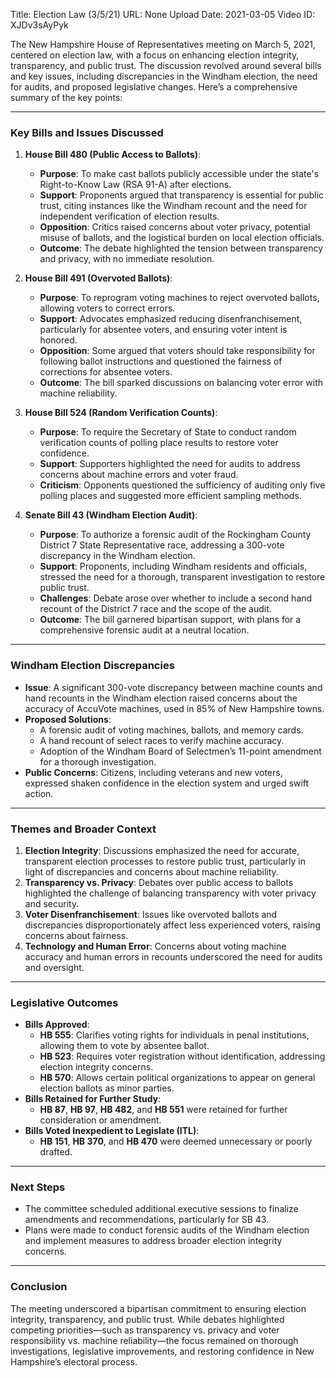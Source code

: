 Title: Election Law (3/5/21)
URL: None
Upload Date: 2021-03-05
Video ID: XJDv3sAyPyk

The New Hampshire House of Representatives meeting on March 5, 2021, centered on election law, with a focus on enhancing election integrity, transparency, and public trust. The discussion revolved around several bills and key issues, including discrepancies in the Windham election, the need for audits, and proposed legislative changes. Here’s a comprehensive summary of the key points:

---

### **Key Bills and Issues Discussed**

1. **House Bill 480 (Public Access to Ballots)**:
   - **Purpose**: To make cast ballots publicly accessible under the state's Right-to-Know Law (RSA 91-A) after elections.
   - **Support**: Proponents argued that transparency is essential for public trust, citing instances like the Windham recount and the need for independent verification of election results.
   - **Opposition**: Critics raised concerns about voter privacy, potential misuse of ballots, and the logistical burden on local election officials.
   - **Outcome**: The debate highlighted the tension between transparency and privacy, with no immediate resolution.

2. **House Bill 491 (Overvoted Ballots)**:
   - **Purpose**: To reprogram voting machines to reject overvoted ballots, allowing voters to correct errors.
   - **Support**: Advocates emphasized reducing disenfranchisement, particularly for absentee voters, and ensuring voter intent is honored.
   - **Opposition**: Some argued that voters should take responsibility for following ballot instructions and questioned the fairness of corrections for absentee voters.
   - **Outcome**: The bill sparked discussions on balancing voter error with machine reliability.

3. **House Bill 524 (Random Verification Counts)**:
   - **Purpose**: To require the Secretary of State to conduct random verification counts of polling place results to restore voter confidence.
   - **Support**: Supporters highlighted the need for audits to address concerns about machine errors and voter fraud.
   - **Criticism**: Opponents questioned the sufficiency of auditing only five polling places and suggested more efficient sampling methods.

4. **Senate Bill 43 (Windham Election Audit)**:
   - **Purpose**: To authorize a forensic audit of the Rockingham County District 7 State Representative race, addressing a 300-vote discrepancy in the Windham election.
   - **Support**: Proponents, including Windham residents and officials, stressed the need for a thorough, transparent investigation to restore public trust.
   - **Challenges**: Debate arose over whether to include a second hand recount of the District 7 race and the scope of the audit.
   - **Outcome**: The bill garnered bipartisan support, with plans for a comprehensive forensic audit at a neutral location.

---

### **Windham Election Discrepancies**
- **Issue**: A significant 300-vote discrepancy between machine counts and hand recounts in the Windham election raised concerns about the accuracy of AccuVote machines, used in 85% of New Hampshire towns.
- **Proposed Solutions**:
  - A forensic audit of voting machines, ballots, and memory cards.
  - A hand recount of select races to verify machine accuracy.
  - Adoption of the Windham Board of Selectmen’s 11-point amendment for a thorough investigation.
- **Public Concerns**: Citizens, including veterans and new voters, expressed shaken confidence in the election system and urged swift action.

---

### **Themes and Broader Context**
1. **Election Integrity**: Discussions emphasized the need for accurate, transparent election processes to restore public trust, particularly in light of discrepancies and concerns about machine reliability.
2. **Transparency vs. Privacy**: Debates over public access to ballots highlighted the challenge of balancing transparency with voter privacy and security.
3. **Voter Disenfranchisement**: Issues like overvoted ballots and discrepancies disproportionately affect less experienced voters, raising concerns about fairness.
4. **Technology and Human Error**: Concerns about voting machine accuracy and human errors in recounts underscored the need for audits and oversight.

---

### **Legislative Outcomes**
- **Bills Approved**:
  - **HB 555**: Clarifies voting rights for individuals in penal institutions, allowing them to vote by absentee ballot.
  - **HB 523**: Requires voter registration without identification, addressing election integrity concerns.
  - **HB 570**: Allows certain political organizations to appear on general election ballots as minor parties.
- **Bills Retained for Further Study**:
  - **HB 87**, **HB 97**, **HB 482**, and **HB 551** were retained for further consideration or amendment.
- **Bills Voted Inexpedient to Legislate (ITL)**:
  - **HB 151**, **HB 370**, and **HB 470** were deemed unnecessary or poorly drafted.

---

### **Next Steps**
- The committee scheduled additional executive sessions to finalize amendments and recommendations, particularly for SB 43.
- Plans were made to conduct forensic audits of the Windham election and implement measures to address broader election integrity concerns.

---

### **Conclusion**
The meeting underscored a bipartisan commitment to ensuring election integrity, transparency, and public trust. While debates highlighted competing priorities—such as transparency vs. privacy and voter responsibility vs. machine reliability—the focus remained on thorough investigations, legislative improvements, and restoring confidence in New Hampshire’s electoral process.